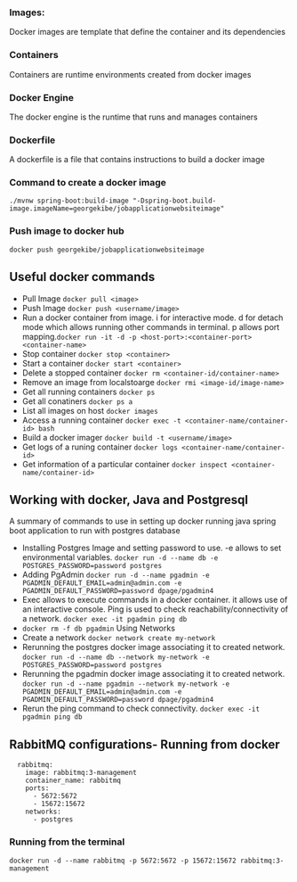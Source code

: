 ### Images: 
Docker images are template that define the container and its dependencies
### Containers
Containers are runtime environments created from docker images
### Docker Engine
The docker engine is the runtime that runs and manages containers
### Dockerfile
A dockerfile is a file that contains instructions to build a docker image

### Command to create a docker image
```./mvnw spring-boot:build-image "-Dspring-boot.build-image.imageName=georgekibe/jobapplicationwebsiteimage"```

### Push image to docker hub
```docker push georgekibe/jobapplicationwebsiteimage```

## Useful docker commands
- Pull Image ```docker pull <image>```
- Push Image ```docker push <username/image>```
- Run a docker container from image. i for interactive mode. d for detach mode which allows running other commands in terminal. p allows port mapping.```docker run -it -d -p <host-port>:<container-port> <container-name>```
- Stop container ```docker stop <container>```
- Start a container ```docker start <container> ```
- Delete a stopped container ```docker rm <container-id/container-name>```
- Remove an image from localstoarge ```docker rmi <image-id/image-name>```
- Get all running containers ```docker ps ```
- Get all conatiners ```docker ps a```
- List all images on host ```docker images```
- Access a running container ```docker exec -t <container-name/container-id> bash```
- Build a docker imager ```docker build -t <username/image>```
- Get logs of a runing container ```docker logs <container-name/container-id>```
- Get information of a particular container ```docker inspect <container-name/container-id>```
  
## Working with docker, Java and Postgresql
A summary of commands to use in setting up docker running java spring boot application to run with postgres database
- Installing Postgres Image and setting password to use. -e allows to set environmental variables. ```docker run -d --name db -e POSTGRES_PASSWORD=password postgres```
- Adding PgAdmin ```docker run -d --name pgadmin -e PGADMIN_DEFAULT_EMAIL=admin@admin.com -e PGADMIN_DEFAULT_PASSWORD=password dpage/pgadmin4```
- Exec allows to execute commands in a docker container. it allows use of an interactive console.
  Ping is used to check reachability/connectivity of a network. ```docker exec -it pgadmin ping db```
- ```docker rm -f db pgadmin```
Using Networks
- Create a network ```docker network create my-network```
- Rerunning the postgres docker image associating it to created network.
  ```docker run -d --name db --network my-network -e POSTGRES_PASSWORD=password postgres```
- Rerunning the pgadmin docker image associating it to created network.
  ```docker run -d --name pgadmin --network my-network -e PGADMIN_DEFAULT_EMAIL=admin@admin.com -e PGADMIN_DEFAULT_PASSWORD=password dpage/pgadmin4```
- Rerun the ping command to check connectivity. ```docker exec -it pgadmin ping db```
  
## RabbitMQ configurations- Running from docker
```
  rabbitmq:
    image: rabbitmq:3-management
    container_name: rabbitmq
    ports: 
      - 5672:5672
      - 15672:15672
    networks:
      - postgres
```
### Running from the terminal
```
docker run -d --name rabbitmq -p 5672:5672 -p 15672:15672 rabbitmq:3-management
```